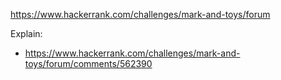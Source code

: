 https://www.hackerrank.com/challenges/mark-and-toys/forum

Explain:
- https://www.hackerrank.com/challenges/mark-and-toys/forum/comments/562390
